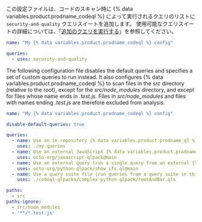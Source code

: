 この設定ファイルは、コードのスキャン時に {% data variables.product.prodname_codeql %} によって実行されるクエリのリストに `security-and-quality` クエリスイートを追加します。 使用可能なクエリスイートの詳細については、「[追加のクエリを実行する](#running-additional-queries)」を参照してください。

``` yaml
name: "My {% data variables.product.prodname_codeql %} config"

queries:
  - uses: security-and-quality
```

The following configuration file disables the default queries and specifies a set of custom queries to run instead. It also configures {% data variables.product.prodname_codeql %} to scan files in the _src_ directory (relative to the root), except for the _src/node_modules_ directory, and except for files whose name ends in _.test.js_. Files in _src/node_modules_ and files with names ending _.test.js_ are therefore excluded from analysis.

``` yaml
name: "My {% data variables.product.prodname_codeql %} config"

disable-default-queries: true

queries:
  - name: Use an in-repository {% data variables.product.prodname_ql %} pack (run queries in the my-queries directory)
    uses: ./my-queries
  - name: Use an external JavaScript {% data variables.product.prodname_ql %} pack (run queries from an external repo)
    uses: octo-org/javascript-qlpack@main
  - name: Use an external query (run a single query from an external {% data variables.product.prodname_ql %} pack)
    uses: octo-org/python-qlpack/show_ifs.ql@main
  - name: Use a query suite file (run queries from a query suite in this repo)
    uses: ./codeql-qlpacks/complex-python-qlpack/rootAndBar.qls

paths:
  - src 
paths-ignore: 
  - src/node_modules
  - '**/*.test.js'
```
